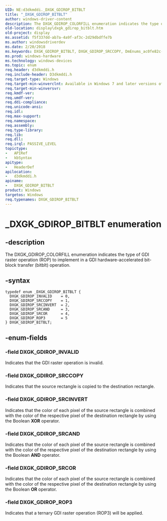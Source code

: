```yaml
---
UID: NE:d3dkmddi._DXGK_GDIROP_BITBLT
title: "_DXGK_GDIROP_BITBLT"
author: windows-driver-content
description: The DXGK_GDIROP_COLORFILL enumeration indicates the type of GDI raster operation (ROP) to implement in a GDI hardware-accelerated bit-block transfer (bitblt) operation.
old-location: display\dxgk_gdirop_bitblt.htm
old-project: display
ms.assetid: f5f337dd-ab7a-4a9f-af3c-2d29dbdffe7b
ms.author: windowsdriverdev
ms.date: 2/20/2018
ms.keywords: DXGK_GDIROP_BITBLT, DXGK_GDIROP_SRCCOPY, DmEnums_ac0fe82c-71cb-4756-a580-37d138873b2d.xml, DXGK_GDIROP_SRCAND, d3dkmddi/DXGK_GDIROP_ROP3, DXGK_GDIROP_ROP3, DXGK_GDIROP_BITBLT enumeration [Display Devices], _DXGK_GDIROP_BITBLT, d3dkmddi/DXGK_GDIROP_SRCOR, display.dxgk_gdirop_bitblt, d3dkmddi/DXGK_GDIROP_INVALID, DXGK_GDIROP_SRCINVERT, d3dkmddi/DXGK_GDIROP_SRCCOPY, d3dkmddi/DXGK_GDIROP_SRCINVERT, d3dkmddi/DXGK_GDIROP_BITBLT, d3dkmddi/DXGK_GDIROP_SRCAND, DXGK_GDIROP_INVALID, DXGK_GDIROP_SRCOR
ms.prod: windows-hardware
ms.technology: windows-devices
ms.topic: enum
req.header: d3dkmddi.h
req.include-header: D3dkmddi.h
req.target-type: Windows
req.target-min-winverclnt: Available in Windows 7 and later versions of the Windows operating systems.
req.target-min-winversvr: 
req.kmdf-ver: 
req.umdf-ver: 
req.ddi-compliance: 
req.unicode-ansi: 
req.idl: 
req.max-support: 
req.namespace: 
req.assembly: 
req.type-library: 
req.lib: 
req.dll: 
req.irql: PASSIVE_LEVEL
topictype:
-	APIRef
-	kbSyntax
apitype:
-	HeaderDef
apilocation:
-	d3dkmddi.h
apiname:
-	DXGK_GDIROP_BITBLT
product: Windows
targetos: Windows
req.typenames: DXGK_GDIROP_BITBLT
---
```


# _DXGK_GDIROP_BITBLT enumeration


## -description


The DXGK_GDIROP_COLORFILL enumeration indicates the type of GDI raster operation (ROP) to implement in a GDI hardware-accelerated bit-block transfer (bitblt) operation.


## -syntax


````
typedef enum _DXGK_GDIROP_BITBLT { 
  DXGK_GDIROP_INVALID    = 0,
  DXGK_GDIROP_SRCCOPY    = 1,
  DXGK_GDIROP_SRCINVERT  = 2,
  DXGK_GDIROP_SRCAND     = 3,
  DXGK_GDIROP_SRCOR      = 4,
  DXGK_GDIROP_ROP3       = 5
} DXGK_GDIROP_BITBLT;
````


## -enum-fields




### -field DXGK_GDIROP_INVALID

Indicates that the GDI raster operation is invalid.


### -field DXGK_GDIROP_SRCCOPY

Indicates that the source rectangle is copied to the destination rectangle.


### -field DXGK_GDIROP_SRCINVERT

Indicates that the color of each pixel of the source rectangle is combined with the color of the respective pixel of the destination rectangle by using the Boolean <b>XOR</b> operator.


### -field DXGK_GDIROP_SRCAND

Indicates that the color of each pixel of the source rectangle is combined with the color of the respective pixel of the destination rectangle by using the Boolean <b>AND</b> operator.


### -field DXGK_GDIROP_SRCOR

Indicates that the color of each pixel of the source rectangle is combined with the color of the respective pixel of the destination rectangle by using the Boolean <b>OR</b> operator.


### -field DXGK_GDIROP_ROP3

Indicates that a ternary GDI raster operation (ROP3) will be applied.


